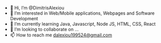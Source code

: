 - 👋 Hi, I’m @DimitrisAlexiou
- 👀 I’m interested in Web/Mobile applications, Webpages and Software Development
- 🌱 I’m currently learning Java, Javascript, Node JS, HTML, CSS, React
- 💞️ I’m looking to collaborate on ...
- 📫 How to reach me dalexiou199524@gmail.com

<!---
DimitrisAlexiou/DimitrisAlexiou is a ✨ special ✨ repository because its `README.md` (this file) appears on your GitHub profile.
You can click the Preview link to take a look at your changes.
--->
